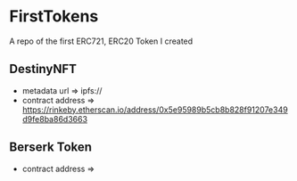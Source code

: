 # FirstTokens
A repo of the first ERC721, ERC20 Token I created

## DestinyNFT

- metadata url => ipfs://
- contract address => https://rinkeby.etherscan.io/address/0x5e95989b5cb8b828f91207e349d9fe8ba86d3663


## Berserk Token
- contract address =>

